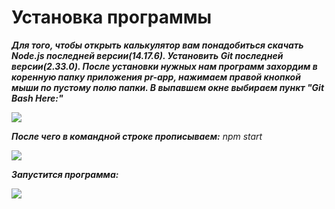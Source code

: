 # Установка программы

***Для того, чтобы открыть калькулятор вам понадобиться скачать Node.js последней версии(14.17.6). Установить Git последней версии(2.33.0).
После установки нужных нам программ захордим в коренную папку приложения pr-app, нажимаем правой кнопкой мыши по пустому полю папки.
В выпавшем окне выбираем пункт "Git Bash Here:"*** 

![](https://i.imgur.com/i9A5s6L.png)


***После чего в командной строке прописываем:*** _npm start_ 

![](https://i.imgur.com/e1PIUga.png)


***Запустится программа:*** 

![](https://i.imgur.com/V7sgh5N.png)
